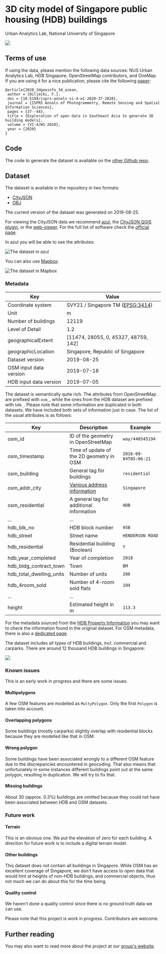 # 3D city model of Singapore public housing (HDB) buildings

Urban Analytics Lab, National University of Singapore

![](_images/hdb3d-c1_att.png)

## Terms of use

If using the data, please mention the following data sources: NUS Urban Analytics Lab, HDB Singapore, OpenStreetMap contributors, and OneMap.
If you are using it for a nice publication, please cite the following [paper](https://doi.org/10.5194/isprs-annals-vi-4-w1-2020-37-2020):

```
@article{2020_3dgeoinfo_3d_asean,
 author = {Biljecki, F.},
 doi = {10.5194/isprs-annals-vi-4-w1-2020-37-2020},
 journal = {ISPRS Annals of Photogrammetry, Remote Sensing and Spatial Information Sciences},
 pages = {37--44},
 title = {Exploration of open data in Southeast Asia to generate 3D building models},
 volume = {VI-4/W1-2020},
 year = {2020}
}
```


## Code

The code to generate the dataset is available on the [other Github repo](https://github.com/ualsg/hdb3d-code).


## Dataset

The dataset is available in the repository in two formats: 

* [CityJSON](https://www.cityjson.org)
* [OBJ](https://en.wikipedia.org/wiki/Wavefront_.obj_file)

The current version of the dataset was generated on 2019-08-25.

For viewing the CityJSON data we recommend [azul](https://itunes.apple.com/nl/app/azul/id1173239678?mt=12), the [CityJSON QGIS plugin](https://github.com/tudelft3d/cityjson-qgis-plugin), or the [web-viewer](https://viewer.cityjson.org/).
For the full list of software check the [official page](https://www.cityjson.org/software/).

In azul you will be able to see the attributes:

![The dataset in azul](_images/azul-hdb.png)

You can also use [Mapbox](https://www.mapbox.com):

![The dataset in Mapbox](_images/hdb3d-mapbox.png)


### Metadata


| Key           | Value                    |
| ------------------| ------------------------------ |
| Coordinate system | SVY21 / Singapore TM ([EPSG:3414](https://epsg.io/3414)) |
| Unit | m |
| Number of buildings   | 12119   |
| Level of Detail   | 1.2 |
| geographicalExtent |  [11474, 28055, 0, 45327, 48759, 142] |
| geographicLocation | Singapore, Republic of Singapore |
| Dataset version | 2019-08-25 |
| OSM input data version | 2019-07-18 |
| HDB input data version | 2019-07-05 |

The dataset is semantically quite rich.
The attributes from OpenStreetMap are prefixed with `osm_`, while the ones from the HDB dataset are prefixed with `hdb_`.
Please note that some information are duplicated in both datasets.
We have included both sets of information just in case.
The list of the usual attributes is as follows:

| Key | Description | Example |
| --- | --- | --- |
| osm_id | ID of the geometry in OpenStreetMap | `way/440545194` |
| osm_timestamp | Time of update of the 2D geometry in OSM | `2016-09-04T05:06:21` |
| osm_building | General tag for buildings | `residential` |
| osm_addr_city | [Various address information](https://wiki.openstreetmap.org/wiki/Key:addr) | `Singapore` |
| osm_residential | A general tag for additional information | `HDB` |
| ... | ... |  |
| hdb_blk_no | HDB block number | `95B` |
| hdb_street | Street name | `HENDERSON ROAD` |
| hdb_residential | Residential building (Boolean) | `Y` |
| hdb_year_completed | Year of completion | `2018` |
| hdb_bldg_contract_town | Town | `BM` |
| hdb_total_dwelling_units | Number of units | `286` | 
| hdb_4room_sold | Number of 4-room sold flats | `104` |
| ... | ... |  |
| height | Estimated height in m | `113.3` |

For the metadata sourced from the [HDB Property Information](https://data.gov.sg/dataset/hdb-property-information) you may want to check the information found in the original dataset.
For OSM metadata, there is also a [dedicated page](https://wiki.openstreetmap.org/wiki/Key:building).

The dataset includes all types of HDB buildings, incl. commercial and carparks.
There are around 12 thousand HDB buildings in Singapore:

![](_images/hdb3d-c3_att.png)

### Known issues

This is an early work in progress and there are some issues.

#### Multipolygons

A few OSM features are modelled as `MultyPolygon`. Only the first `Polygon` is taken into account.

#### Overlapping polygons

Some buildings (mostly carparks) slightly overlap with residential blocks because they are modelled like that in OSM.

#### Wrong polygon

Some buildings have been associated wrongly to a different OSM feature due to the discrepancies encountered in geocoding.
That also means that unfortunately in some instances different buildings point out at the same polygon, resulting in duplication.
We will try to fix that.

#### Missing buildings

About 30 (approx. 0.3%) buildings are omitted because they could not have been associated between HDB and OSM datasets.

### Future work

#### Terrain

This is an obvious one.
We put the elevation of zero for each building.
A direction for future work is to include a digital terrain model. 

#### Other buildings

This dataset does not contain all buildings in Singapore.
While OSM has an excellent coverage of Singapore, we don't have access to open data that would hint at heights of non-HDB buildings, and commercial objects, thus not much we can do about this for the time being.


#### Quality control

We haven't done a quality control since there is no ground truth data we can use.

Please note that this project is work in progress.
Contributors are welcome.

## Further reading

You may also want to read more about the project at our [group's website](https://ual.sg/post/2019/08/25/release-of-3d-building-open-data-of-hdbs-in-singapore/).
